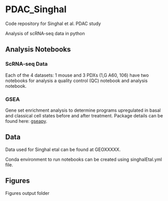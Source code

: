 # PDAC_Singhal
Code repository for Singhal et al. PDAC study

Analysis of scRNA-seq data in python


## Analysis Notebooks

### ScRNA-seq Data 

Each of the 4 datasets: 1 mouse and 3 PDXs (1,G A60, 106) have two notebooks for analysis a quality control (QC) notebook and analysis notebook.

### GSEA

Gene set enrichment analysis to determine programs upregulated in basal and classical cell states before and after treatment. Package details can be found here: [gseapy](https://gseapy.readthedocs.io/en/latest/introduction.html).


## Data

Data used for Singhal etal can be found at GEOXXXXX.

Conda environment to run notebooks can be created using singhalEtal.yml file. 

## Figures

Figures output folder